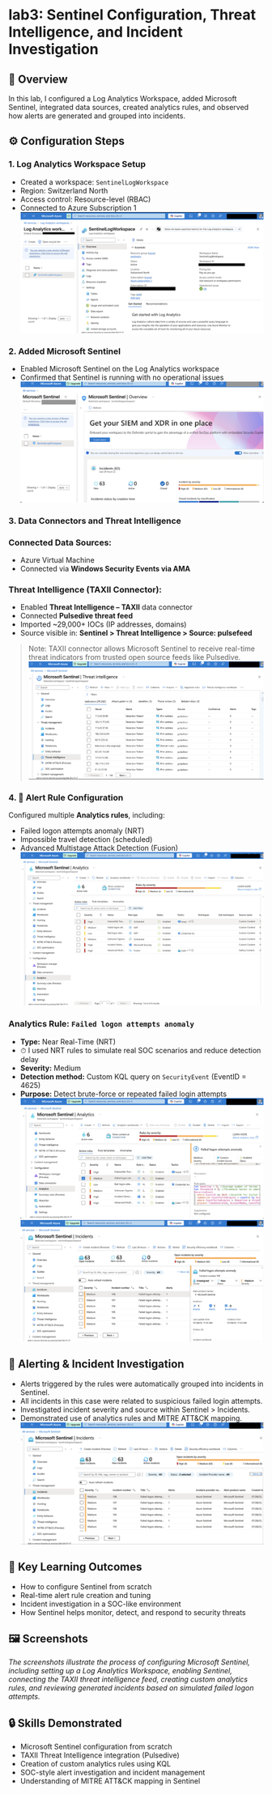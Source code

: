 # lab3: Sentinel Configuration, Threat Intelligence, and Incident Investigation

## 🧩 Overview
In this lab, I configured a Log Analytics Workspace, added Microsoft Sentinel, integrated data sources, created analytics rules, and observed how alerts are generated and grouped into incidents.

## ⚙️ Configuration Steps

### 1. Log Analytics Workspace Setup
- Created a workspace: `SentinelLogWorkspace`
- Region: Switzerland North
- Access control: Resource-level (RBAC)
- Connected to Azure Subscription 1
![Log Analytics Workspace](log-analytics-workspace.png)

### 2. Added Microsoft Sentinel
- Enabled Microsoft Sentinel on the Log Analytics workspace
- Confirmed that Sentinel is running with no operational issues
![Sentinel Overview](sentinel-enabled.png)

### 3. Data Connectors and Threat Intelligence

### Connected Data Sources:
- Azure Virtual Machine
- Connected via **Windows Security Events via AMA**

### Threat Intelligence (TAXII Connector):
- Enabled **Threat Intelligence – TAXII** data connector
- Connected **Pulsedive threat feed**
- Imported ~29,000+ IOCs (IP addresses, domains)
- Source visible in: **Sentinel > Threat Intelligence > Source: pulsefeed**

> Note: TAXII connector allows Microsoft Sentinel to receive real-time threat indicators from trusted open source feeds like Pulsedive.
![Pulsefeed Threat Intelligence](pulsefeed.png)

### 4. 🔔 Alert Rule Configuration

Configured multiple **Analytics rules**, including:
- Failed logon attempts anomaly (NRT)
- Impossible travel detection (scheduled)
- Advanced Multistage Attack Detection (Fusion)
![Analytics Rules](analytics-rules.png)

### Analytics Rule: `Failed logon attempts anomaly`
- **Type:** Near Real-Time (NRT)
- ⏱ I used NRT rules to simulate real SOC scenarios and reduce detection delay
- **Severity:** Medium
- **Detection method:** Custom KQL query on `SecurityEvent` (EventID = 4625)
- **Purpose:** Detect brute-force or repeated failed login attempts
![KQL Rule Query](rule-query.png)
![Failed Logon Incident](sentinel-failed-logon-attempt.png)

## 🚨 Alerting & Incident Investigation
- Alerts triggered by the rules were automatically grouped into incidents in Sentinel.
- All incidents in this case were related to suspicious failed login attempts.
- Investigated incident severity and source within Sentinel > Incidents.
- Demonstrated use of analytics rules and MITRE ATT&CK mapping.
![Sentinel Incidents](sentinel-incidents.png)

## 🎯 Key Learning Outcomes
- How to configure Sentinel from scratch
- Real-time alert rule creation and tuning
- Incident investigation in a SOC-like environment
- How Sentinel helps monitor, detect, and respond to security threats

## 🖼️ Screenshots  
*The screenshots illustrate the process of configuring Microsoft Sentinel, including setting up a Log Analytics Workspace, enabling Sentinel, connecting the TAXII threat intelligence feed, creating custom analytics rules, and reviewing generated incidents based on simulated failed logon attempts.*

## 🔒 Skills Demonstrated
- Microsoft Sentinel configuration from scratch
- TAXII Threat Intelligence integration (Pulsedive)
- Creation of custom analytics rules using KQL
- SOC-style alert investigation and incident management
- Understanding of MITRE ATT&CK mapping in Sentinel

